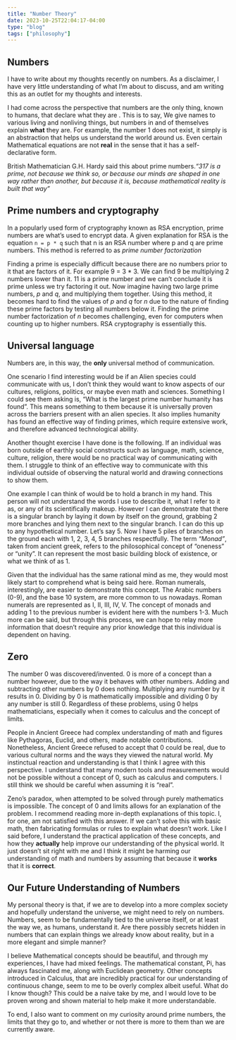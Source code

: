 ```yaml
---
title: "Number Theory"
date: 2023-10-25T22:04:17-04:00
type: "blog"
tags: ["philosophy"]
---
```

## Numbers

I have to write about my thoughts recently on numbers. As a disclaimer, I have very little understanding of what I’m about to discuss, and am writing this as an outlet for my thoughts and interests.

I had come across the perspective that numbers are the only thing, known to humans, that declare what they are . This is to say, We give names to various living and nonliving things, but numbers in and of themselves explain **what** they are. For example, the number 1 does not exist, it simply is an abstraction that helps us understand the world around us. Even certain Mathematical equations are not **real** in the sense that it has a self-declarative form. 

British Mathematician G.H. Hardy said this about prime numbers.*“317 is a prime, not because we think so, or because our minds are shaped in one way rather than another, but because it is, because mathematical reality is built that way”*

## Prime numbers and cryptography

In a popularly used form of cryptography known as RSA encryption, prime numbers are what’s used to encrypt data. A given explanation for RSA is the equation `n = p * q` such that n is an RSA number where p and q are prime numbers. This method is referred to as *prime number factorization*

Finding a prime is especially difficult because there are no numbers prior to it that are factors of it. For example 9 = 3 * 3. We can find 9 be multiplying 2 numbers lower than it. 11 is a prime number and we can’t conclude it is prime unless we try factoring it out. Now imagine having two large prime numbers, *p* and *q*, and multiplying them together. Using this method, it becomes hard to find the values of *p* and *q* for *n* due to the nature of finding these prime factors by testing all numbers below it. Finding the prime number factorization of *n* becomes challenging, even for computers when counting up to higher numbers.  RSA cryptography is essentially this.

## Universal language 

Numbers are, in this way, the **only** universal method of communication. 

One scenario I find interesting would be if an Alien species could communicate with us, I don’t think they would want to know aspects of our cultures, religions, politics, or maybe even math and sciences. Something I could see them asking is, “What is the largest prime number humanity has found”. This means something to them because it is universally proven across the barriers present with an alien species. It also implies humanity has found an effective way of finding primes, which require extensive work, and therefore advanced technological ability.

Another thought exercise I have done is the following. If an individual was born outside of earthly social constructs such as language, math, science, culture, religion, there would be no practical way of communicating with them. I struggle to think of an effective way to communicate with this individual outside of observing the natural world and drawing connections to show them. 

One example I can think of would be to hold a branch in my hand. This person will not understand the words I use to describe it, what I refer to it as, or any of its scientifically makeup. However I can demonstrate that there is a singular branch by laying it down by itself on the ground, grabbing 2 more branches and lying them next to the singular branch. I can do this up to any hypothetical number. Let’s say 5. Now I have 5 piles of branches on the ground each with 1, 2, 3, 4, 5 branches respectfully. The term *“Monad”*, taken from ancient greek, refers to the philosophical concept of “oneness” or “unity”. It can represent the most basic building block of existence, or what we think of as 1.

Given that the individual has the same rational mind as me, they would most likely start to comprehend what is being said here. Roman numerals, interestingly, are easier to demonstrate this concept. The Arabic numbers (0-9), and the base 10 system, are more common to us nowadays. Roman numerals are represented as I, II, III, IV, V.  The concept of monads and adding 1 to the previous number is evident here with the numbers 1-3. Much more can be said, but through this process, we can hope to relay more information that doesn’t require any prior knowledge that this individual is dependent on having.

## Zero

The number 0 was discovered/invented. 0 is more of a concept than a number however, due to the way it behaves with other numbers. Adding and subtracting other numbers by 0 does nothing. Multiplying any number by it results in 0. Dividing by 0 is mathematically impossible and dividing 0 by any number is still 0. Regardless of these problems, using 0 helps mathematicians, especially when it comes to calculus and the concept of limits. 

People in Ancient Greece had complex understanding of math and figures like Pythagoras, Euclid, and others, made notable contributions. Nonetheless, Ancient Greece refused to accept that 0 could be real, due to various cultural norms and the ways they viewed the natural world. My instinctual reaction and understanding is that I think I agree with this perspective. I understand that many modern tools and measurements would not be possible without a concept of 0, such as calculus and computers. I still think we should be careful when assuming it is “real”. 

Zeno’s paradox, when attempted to be solved through purely mathematics is impossible. The concept of 0 and limits allows for an explanation of the problem. I recommend reading more in-depth explanations of this topic. I, for one, am not satisfied with this answer. If we can’t solve this with basic math, then fabricating formulas or rules to explain what doesn’t work. Like I said before, I understand the practical application of these concepts, and how they **actually** help improve our understanding of the physical world. It just doesn’t sit right with me and I think it might be harming our understanding of math and numbers by assuming that because it **works** that it is **correct**.

## Our Future Understanding of Numbers

My personal theory is that, if we are to develop into a more complex society and hopefully understand the universe, we might need to rely on numbers. Numbers, seem to be fundamentally tied to the universe itself, or at least the way we, as humans, understand it. Are there possibly secrets hidden in numbers that can explain things we already know about reality, but in a more elegant and simple manner? 

I believe Mathematical concepts should be beautiful, and through my experiences, I have had mixed feelings. The mathematical constant, Pi, has always fascinated me, along with Euclidean geometry. Other concepts introduced in Calculus, that are incredibly practical for our understanding of continuous change, seem to me to be overly complex albeit useful. What do I know though? This could be a naive take by me, and I would love to be proven wrong and shown material to help make it more understandable.

To end, I also want to comment on my curiosity around prime numbers, the limits that they go to, and whether or not there is more to them than we are currently aware.